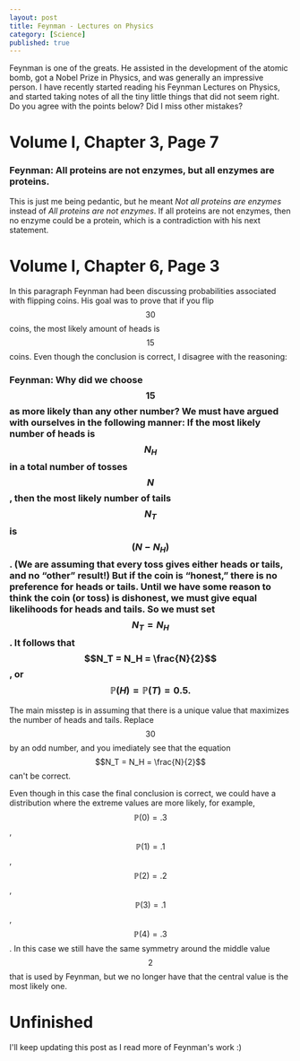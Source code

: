 ```yaml
---
layout: post
title: Feynman - Lectures on Physics
category: [Science]
published: true
---
```


Feynman is one of the greats. He assisted in the development of the atomic bomb, got a Nobel Prize in Physics, and was generally an impressive person. I have recently started reading his Feynman Lectures on Physics, and started taking notes of all the tiny little things that did not seem right. Do you agree with the points below? Did I miss other mistakes?

<!--excerpt ends here-->

# Volume I, Chapter 3, Page 7

### **Feynman:** All proteins are not enzymes, but all enzymes are proteins.

This is just me being pedantic, but he meant *Not all proteins are enzymes* instead of *All proteins are not enzymes*. If all proteins are not enzymes, then no enzyme could be a protein, which is a contradiction with his next statement.

# Volume I, Chapter 6, Page 3

In this paragraph Feynman had been discussing probabilities associated with flipping coins. His goal was to prove that if you flip $$30$$ coins, the most likely amount of heads is $$15$$ coins. Even though the conclusion is correct, I disagree with the reasoning:

### **Feynman:** Why did we choose $$15$$ as more likely than any other number? We must have argued with ourselves in the following manner: If the most likely number of heads is $$N_H$$ in a total number of tosses $$N$$ , then the most likely number of tails $$N_T$$ is $$( N − N_H ) $$. (We are assuming that every toss gives either heads or tails, and no “other” result!) But if the coin is “honest,” there is no preference for heads or tails. Until we have some reason to think the coin (or toss) is dishonest, we must give equal likelihoods for heads and tails. So we must set $$N_T = N_H$$ . It follows that $$N_T = N_H = \frac{N}{2}$$, or $$\mathbb{P}(H) = \mathbb{P}(T) = 0.5.$$

The main misstep is in assuming that there is a unique value that maximizes the number of heads and tails. Replace $$30$$ by an odd number, and you imediately see that the equation $$N_T = N_H = \frac{N}{2}$$ can't be correct.

Even though in this case the final conclusion is correct, we could have a distribution where the extreme values are more likely, for example, $$\mathbb{P}(0) = .3$$, $$\mathbb{P}(1) = .1$$, $$\mathbb{P}(2) = .2$$, $$\mathbb{P}(3) = .1$$, $$\mathbb{P}(4) = .3$$. In this case we still have the same symmetry around the middle value $$2$$ that is used by Feynman, but we no longer have that the central value is the most likely one.

# Unfinished

I'll keep updating this post as I read more of Feynman's work :)